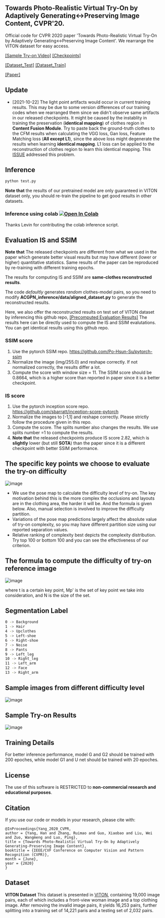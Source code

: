 ## Towards Photo-Realistic Virtual Try-On by Adaptively Generating↔Preserving Image Content, CVPR'20.
Official code for CVPR 2020 paper 'Towards Photo-Realistic Virtual Try-On by Adaptively Generating↔Preserving Image Content'.
We rearrange the VITON dataset for easy access.

[[Sample Try-on Video]](https://www.youtube.com/watch?v=BbKBSfDBcxI) [[Checkpoints]](https://drive.google.com/file/d/1UWT6esQIU_d4tUm8cjxDKMhB8joQbrFx/view?usp=sharing) 

[[Dataset_Test]](https://drive.google.com/file/d/1tE7hcVFm8Td8kRh5iYRBSDFdvZIkbUIR/view?usp=sharing) [[Dataset_Train]](https://drive.google.com/file/d/1lHNujZIq6KVeGOOdwnOXVCSR5E7Kv6xv/view?usp=sharing)


[[Paper]](https://arxiv.org/abs/2003.05863)

## Update
- [2021-10-22] The light point artifacts would occur in current training results. This may be due to some version differences of our training codes when we rearranged them since we didn't observe same artifacts in our released checkpoints. It might be caused by the instablity in training the preservation (**identical mapping**) of clothes region in **Content Fusion Module**. Try to paste back the ground-truth clothes to the CFM results when calculating the VGG loss, Gan loss, Feature Matching loss (**All except L1**), since the above loss might degenerate the results when learning **identical mapping**. L1 loss can be applied to the reconstruction of clothes region to learn this identical mapping. This [ISSUE](https://github.com/switchablenorms/DeepFashion_Try_On/issues/21) addressed this problem.
## Inference
```bash
python test.py
```
[colab-badge]: <https://colab.research.google.com/assets/colab-badge.svg>
**Note that** the results of our pretrained model are only guaranteed in VITON dataset only, you should re-train the pipeline to get good results in other datasets.

### Inference using colab [![Open In Colab][colab-badge]](https://colab.research.google.com/drive/1HvSB2Mx8WZ-Wo_8FDrc05DaOi4QUE9hG)
Thanks Levin for contributing the colab inference script.
## Evaluation IS and SSIM
**Note that** The released checkpoints are different from what we used in the paper which generate better visual results but may have different (lower or higher) quantitative statistics. Same results of the paper can be reproduced by re-training with different training epochs.

The results for computing IS and SSIM are **same-clothes reconstructed results**. 

The code *defaultly* generates *random* clothes-model pairs, so you need to modify **ACGPN_inference/data/aligned_dataset.py** to generate the reconstructed results.

Here, we also offer the reconstructed results on test set of VITON dataset by inferencing this github repo, 
[[Precomputed Evaluation Results]](https://drive.google.com/file/d/1obk8NFMlSFmCJJuzJDooSWesI46ZXXmY/view?usp=sharing)
The results here can be directly used to compute the IS and SSIM evalutations. You can get identical results using this github repo.



### SSIM score
  1. Use the pytorch SSIM repo. https://github.com/Po-Hsun-Su/pytorch-ssim
  2. Normalize the image (img/255.0) and reshape correctly. If not normalized correctly, the results differ a lot. 
  3. Compute the score with window size = 11. The SSIM score should be 0.8664, which is a higher score than reported in paper since it is a better checkpoint.


### IS score
  1. Use the pytorch inception score repo. https://github.com/sbarratt/inception-score-pytorch
  2. Normalize the images to [-1,1] and reshape correctly. Please strictly follow the procedure given in this repo.
  3. Compute the score. The splits number also changes the results. We use splits number =1 to compute the results.
  4. **Note that** the released checkpoints produce IS score 2.82, which is **slightly** lower (but still **SOTA**) than the paper since it is a different checkpoint with better SSIM performance. 


## The specific key points we choose to evaluate the try-on difficulty
![image](https://github.com/switchablenorms/DeepFashion_Try_On/blob/master/images/criterion.png)

- We use the pose map to calculate the difficulty level of try-on. The key motivation behind this is the more complex the occlusions and layouts are in the clothing area, the harder it will be. And the formula is given below. Also, manual selection is involved to improve the difficulty partition.
- Variations of the pose map predictions largely affect the absolute value of try-on complexity, so you may have different partition size using our reported separation values. 
- Relative ranking of complexity best depicts the complexity distribution. Try top 100 or bottom 100 and you can see the effectiveness of our criterion.
## The formula to compute the difficulty of try-on reference image

![image](https://github.com/switchablenorms/DeepFashion_Try_On/blob/master/images/formula.png)

where t is a certain key point, Mp' is the set of key point we take into consideration, and N is the size of the set. 
## Segmentation Label
```bash
0 -> Background
1 -> Hair
4 -> Upclothes
5 -> Left-shoe 
6 -> Right-shoe
7 -> Noise
8 -> Pants
9 -> Left_leg
10 -> Right_leg
11 -> Left_arm
12 -> Face
13 -> Right_arm
```
## Sample images from different difficulty level

![image](https://github.com/switchablenorms/DeepFashion_Try_On/blob/master/images/difficulty.png)

## Sample Try-on Results
  
![image](https://github.com/switchablenorms/DeepFashion_Try_On/blob/master/images/tryon.png)

## Training Details
For better inference performance, model G and G2 should be trained with 200 epoches, while model G1 and U net should be trained with 20 epoches.

## License
The use of this software is RESTRICTED to **non-commercial research and educational purposes**.

## Citation
If you use our code or models in your research, please cite with:
```
@InProceedings{Yang_2020_CVPR,
author = {Yang, Han and Zhang, Ruimao and Guo, Xiaobao and Liu, Wei and Zuo, Wangmeng and Luo, Ping},
title = {Towards Photo-Realistic Virtual Try-On by Adaptively Generating-Preserving Image Content},
booktitle = {IEEE/CVF Conference on Computer Vision and Pattern Recognition (CVPR)},
month = {June},
year = {2020}
}
```

## Dataset
**VITON Dataset** This dataset is presented in [VITON](https://github.com/xthan/VITON), containing 19,000 image pairs, each of which includes a front-view woman image and a top clothing image. After removing the invalid image pairs, it yields 16,253 pairs, further splitting into a training set of 14,221 paris and a testing set of 2,032 pairs.
